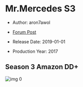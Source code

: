# Mr.Mercedes S3

* Author: aron7awol

* [Forum Post](https://www.avsforum.com/threads/bass-eq-for-filtered-movies.2995212/post-59410502)

* Release Date: 2019-01-01
* Production Year: 2017

## Season 3 Amazon DD+

![img 0](https://i.imgur.com/xEvIpGz.jpg)

